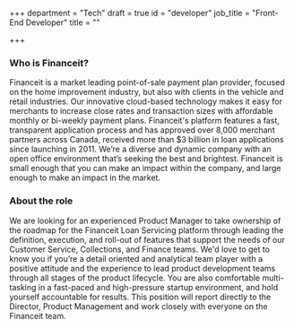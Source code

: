 +++
department = "Tech"
draft = true
id = "developer"
job_title = "Front-End Developer"
title = ""

+++
### Who is Financeit? 

Financeit is a market leading point-of-sale payment plan provider, focused on the home improvement industry, but also with clients in the vehicle and retail industries. Our innovative cloud-based technology makes it easy for merchants to increase close rates and transaction sizes with affordable monthly or bi-weekly payment plans. Financeit's platform features a fast, transparent application process and has approved over 8,000 merchant partners across Canada, received more than $3 billion in loan applications since launching in 2011. We’re a diverse and dynamic company with an open office environment that’s seeking the best and brightest. Financeit is small enough that you can make an impact within the company, and large enough to make an impact in the market.

### About the role

We are looking for an experienced Product Manager to take ownership of the roadmap for the Financeit Loan Servicing platform through leading the definition, execution, and roll-out of features that support the needs of our Customer Service, Collections, and Finance teams. We'd love to get to know you if you’re a detail oriented and analytical team player with a positive attitude and the experience to lead product development teams through all stages of the product lifecycle. You are also comfortable multi-tasking in a fast-paced and high-pressure startup environment, and hold yourself accountable for results. This position will report directly to the Director, Product Management and work closely with everyone on the Financeit team.